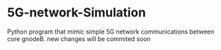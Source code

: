 # 5G-network-Simulation
Python program that mimic simple 5G network communications between core gnodeB. 
new changes will be commited soon 
